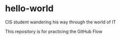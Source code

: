 # hello-world
CIS student wandering his way through the world of IT

This repository is for practicing the GitHub Flow
